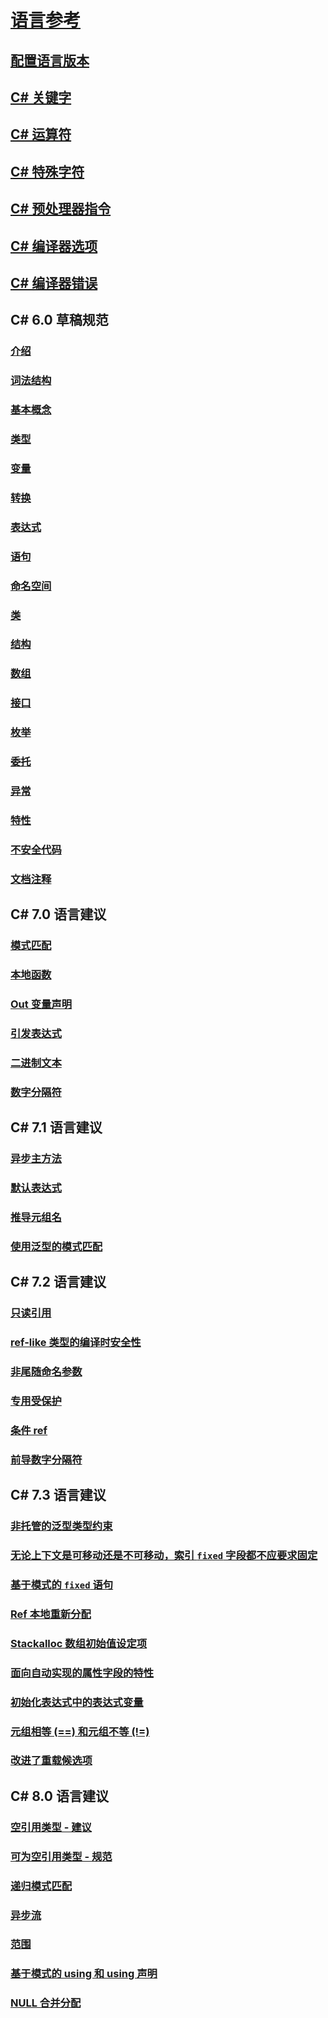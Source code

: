 # [语言参考](index.md)
## [配置语言版本](configure-language-version.md)
## [C# 关键字](keywords/)
## [C# 运算符](operators/)
## [C# 特殊字符](tokens/)

## [C# 预处理器指令](preprocessor-directives/)
## [C# 编译器选项](compiler-options/)
## [C# 编译器错误](compiler-messages/)
## C# 6.0 草稿规范
### [介绍](../../../_csharplang/spec/introduction.md)
### [词法结构](../../../_csharplang/spec/lexical-structure.md)
### [基本概念](../../../_csharplang/spec/basic-concepts.md)
### [类型](../../../_csharplang/spec/types.md)
### [变量](../../../_csharplang/spec/variables.md)
### [转换](../../../_csharplang/spec/conversions.md)
### [表达式](../../../_csharplang/spec/expressions.md)
### [语句](../../../_csharplang/spec/statements.md)
### [命名空间](../../../_csharplang/spec/namespaces.md)
### [类](../../../_csharplang/spec/classes.md)
### [结构](../../../_csharplang/spec/structs.md)
### [数组](../../../_csharplang/spec/arrays.md)
### [接口](../../../_csharplang/spec/interfaces.md)
### [枚举](../../../_csharplang/spec/enums.md)
### [委托](../../../_csharplang/spec/delegates.md)
### [异常](../../../_csharplang/spec/exceptions.md)
### [特性](../../../_csharplang/spec/attributes.md)
### [不安全代码](../../../_csharplang/spec/unsafe-code.md)
### [文档注释](../../../_csharplang/spec/documentation-comments.md)
## C# 7.0 语言建议
### [模式匹配](../../../_csharplang/proposals/csharp-7.0/pattern-matching.md)
### [本地函数](../../../_csharplang/proposals/csharp-7.0/local-functions.md)
### [Out 变量声明](../../../_csharplang/proposals/csharp-7.0/out-var.md)
### [引发表达式](../../../_csharplang/proposals/csharp-7.0/throw-expression.md)
### [二进制文本](../../../_csharplang/proposals/csharp-7.0/binary-literals.md)
### [数字分隔符](../../../_csharplang/proposals/csharp-7.0/digit-separators.md)
## C# 7.1 语言建议
### [异步主方法](../../../_csharplang/proposals/csharp-7.1/async-main.md)
### [默认表达式](../../../_csharplang/proposals/csharp-7.1/target-typed-default.md)
### [推导元组名](../../../_csharplang/proposals/csharp-7.1/infer-tuple-names.md)
### [使用泛型的模式匹配](../../../_csharplang/proposals/csharp-7.1/generics-pattern-match.md)
## C# 7.2 语言建议
### [只读引用](../../../_csharplang/proposals/csharp-7.2/readonly-ref.md)
### [ref-like 类型的编译时安全性](../../../_csharplang/proposals/csharp-7.2/span-safety.md)
### [非尾随命名参数](../../../_csharplang/proposals/csharp-7.2/non-trailing-named-arguments.md)
### [专用受保护](../../../_csharplang/proposals/csharp-7.2/private-protected.md)
### [条件 ref](../../../_csharplang/proposals/csharp-7.2/conditional-ref.md)
### [前导数字分隔符](../../../_csharplang/proposals/csharp-7.2/leading-separator.md)
## C# 7.3 语言建议
### [非托管的泛型类型约束](../../../_csharplang/proposals/csharp-7.3/blittable.md)
### [无论上下文是可移动还是不可移动，索引 `fixed` 字段都不应要求固定](../../../_csharplang/proposals/csharp-7.3/indexing-movable-fixed-fields.md)
### [基于模式的 `fixed` 语句](../../../_csharplang/proposals/csharp-7.3/pattern-based-fixed.md)
### [Ref 本地重新分配](../../../_csharplang/proposals/csharp-7.3/ref-local-reassignment.md)
### [Stackalloc 数组初始值设定项](../../../_csharplang/proposals/csharp-7.3/stackalloc-array-initializers.md)
### [面向自动实现的属性字段的特性](../../../_csharplang/proposals/csharp-7.3/auto-prop-field-attrs.md)
### [初始化表达式中的表达式变量](../../../_csharplang/proposals/csharp-7.3/expression-variables-in-initializers.md)
### [元组相等 (==) 和元组不等 (!=)](../../../_csharplang/proposals/csharp-7.3/tuple-equality.md)
### [改进了重载候选项](../../../_csharplang/proposals/csharp-7.3/improved-overload-candidates.md)
## C# 8.0 语言建议
### [空引用类型 - 建议](../../../_csharplang/proposals/csharp-8.0/nullable-reference-types.md)
### [可为空引用类型 - 规范](../../../_csharplang/proposals/csharp-8.0/nullable-reference-types-specification.md)
### [递归模式匹配](../../../_csharplang/proposals/csharp-8.0/patterns.md)
### [异步流](../../../_csharplang/proposals/csharp-8.0/async-streams.md)
### [范围](../../../_csharplang/proposals/csharp-8.0/ranges.md)
### [基于模式的 using 和 using 声明](../../../_csharplang/proposals/csharp-8.0/using.md)
### [NULL 合并分配](../../../_csharplang/proposals/csharp-8.0/null-coalescing-assignment.md)

